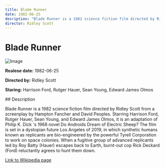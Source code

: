 ```yaml
---
title: Blade Runner
date: 1982-06-25
desription: "Blade Runner is a 1982 science fiction film directed by Ridley Scott from a screenplay by Hampton Fancher and David Peoples. Starring Harrison Ford, Rutger Hauer, Sean Young, and Edward James Olmos, it is an adaptation of Philip K. Dick 's 1968 novel Do Androids Dream of Electric Sheep? The film is set in a dystopian future Los Angeles of 2019, in which synthetic humans known as replicants are bio-engineered by the powerful Tyrell Corporation to work on space colonies. When a fugitive group of advanced replicants led by Roy Batty (Hauer) escapes back to Earth, burnt-out cop Rick Deckard (Ford) reluctantly agrees to hunt them down."
director: Ridley Scott
---
```


# Blade Runner
![Image](https://images.bauerhosting.com/empire/2023/07/3-blade-runner.jpg?auto=format&amp;w=1440&amp;q=80)

<p><strong>Realese date:</strong> 1982-06-25</p>
<p><strong>Directed by:</strong> Ridley Scott</p>
<p><strong>Staring:</strong> Harrison Ford, Rutger Hauer, Sean Young, Edward James Olmos</p>
## Description
<p>Blade Runner is a 1982 science fiction film directed by Ridley Scott from a screenplay by Hampton Fancher and David Peoples. Starring Harrison Ford, Rutger Hauer, Sean Young, and Edward James Olmos, it is an adaptation of Philip K. Dick 's 1968 novel Do Androids Dream of Electric Sheep? The film is set in a dystopian future Los Angeles of 2019, in which synthetic humans known as replicants are bio-engineered by the powerful Tyrell Corporation to work on space colonies. When a fugitive group of advanced replicants led by Roy Batty (Hauer) escapes back to Earth, burnt-out cop Rick Deckard (Ford) reluctantly agrees to hunt them down.</p>

<a href="https://en.wikipedia.org/wiki/Blade_Runner">Link to Wikipedia page</a>

